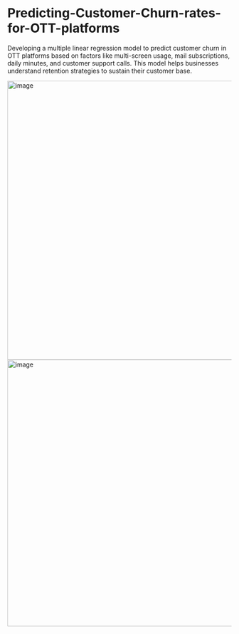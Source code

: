 # Predicting-Customer-Churn-rates-for-OTT-platforms
Developing a multiple linear regression model to predict customer churn in OTT platforms based on factors like multi-screen usage, mail subscriptions, daily minutes, and customer support calls. This model helps businesses understand retention strategies to sustain their customer base.

<img width="626" alt="image" src="https://github.com/user-attachments/assets/74f3387d-7379-44e6-98c7-0efca76cdfe7" />

<img width="598" alt="image" src="https://github.com/user-attachments/assets/0fb1a044-c9ec-4e11-8508-178fbca0fa0d" />
